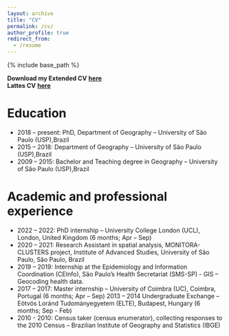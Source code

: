 ```yaml
---
layout: archive
title: "CV"
permalink: /cv/
author_profile: true
redirect_from:
  - /resume
---
```


{% include base_path %}

**Download my Extended CV** [**here**](https://drive.google.com/file/d/1HoFiqp0qtS2-q2GJjOk4dmxzoWuhlzZ-/view?usp=sharing)   
**Lattes CV** [**here**](http://lattes.cnpq.br/8162203623076185)

Education
======
* 2018 – present:  PhD, Department of Geography – University of São Paulo (USP),Brazil  
* 2015 – 2018:  Department of Geography – University of São Paulo (USP),Brazil  
* 2009 – 2015:  Bachelor and Teaching degree in Geography – University of São Paulo (USP),Brazil 

Academic and professional experience
======
* 2022 – 2022: PhD internship – University College London (UCL), London, United Kingdom (6 months; Apr – Sep)  
* 2020 – 2021: Research Assistant in spatial analysis, MONITORA-CLUSTERS project, Institute of Advanced Studies, University of São Paulo, São Paulo, Brazil  
* 2019 – 2019: Internship at the Epidemiology and Information Coordination (CEInfo), São Paulo’s Health Secretariat (SMS-SP) - GIS – Geocoding health data.  
* 2017 – 2017: Master internship – University of Coimbra (UC), Coimbra, Portugal (6 months; Apr – Sep) 2013 – 2014 Undergraduate Exchange – Eötvös Loránd Tudományegyetem (ELTE), Budapest, Hungary (6 months; Sep - Feb)  
* 2010 - 2010: Census taker (census enumerator), collecting responses to the 2010 Census – Brazilian Institute of Geography and Statistics (IBGE)


